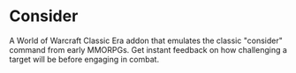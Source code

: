 # Consider
A World of Warcraft Classic Era addon that emulates the classic "consider" command from early MMORPGs. Get instant feedback on how challenging a target will be before engaging in combat.
